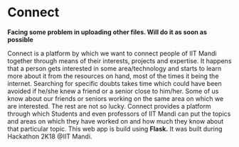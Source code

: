 # Connect

**Facing some problem in uploading other files. Will do it as soon as possible**

Connect is a platform by which we want to connect people of IIT Mandi together through means of their interests, projects and expertise.  It happens that a person gets interested in some area/technology and starts to learn more about it from the resources on hand, most of the times it being the internet. Searching for specific doubts takes time which could have been avoided if he/she knew a friend or a senior close to him/her. Some of us know about our friends or seniors working on the same area on which we are interested. The rest are not so lucky.  Connect provides a platform through which Students and even professors of IIT Mandi can put the topics and areas on which they have worked on and how much they know about that particular topic.
This web app is build using **Flask.** It was built during Hackathon 2K18 @IIT Mandi.
